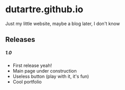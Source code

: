 # dutartre.github.io
Just my little website, maybe a blog later,
I don't know

## Releases

##### 1.0

- First release yeah!
- Main page under construction
- Useless button (play with it, it's fun)
- Cool portfolio
